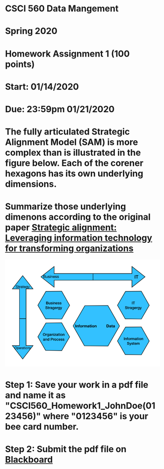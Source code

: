 # CSCI 560 Data Mangement
# Spring 2020
# Homework Assignment 1 (100 points)
# Start: 01/14/2020
# Due: 23:59pm 01/21/2020

# The fully articulated Strategic Alignment Model (SAM) is more complex than is illustrated in the figure below. Each of the corener hexagons has its own underlying dimensions.
# Summarize those underlying dimenons according to the original paper [Strategic alignment: Leveraging information technology for transforming organizations](../Resources/hw1.pdf)

![figure3](../Resources/figure3.png)

# Step 1:  Save your work in a pdf file and name it as "CSCI560_Homework1_JohnDoe(0123456)" where "0123456" is your bee card number.
# Step 2: Submit the pdf file on [Blackboard](https://blackboard.sau.edu/)
